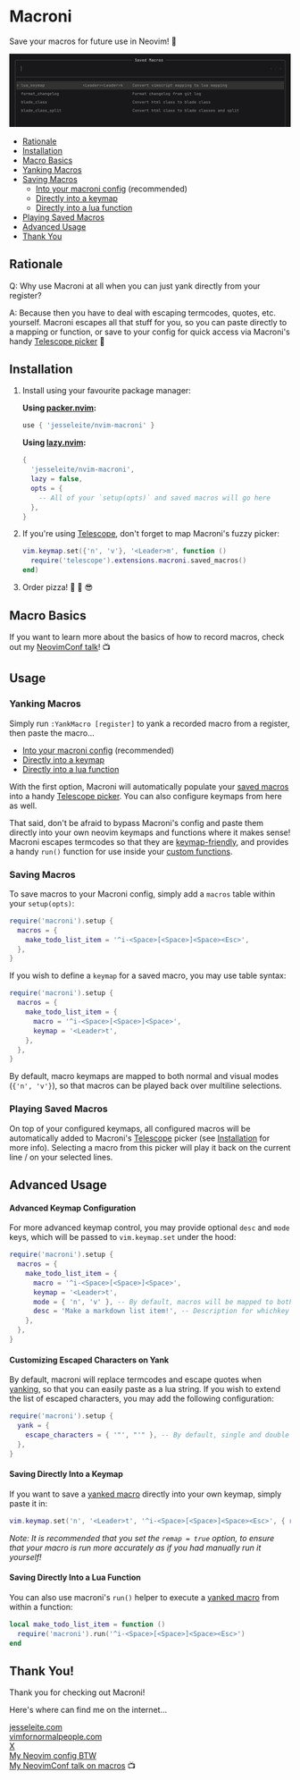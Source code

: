 # Macroni

Save your macros for future use in Neovim! 🤌

![](screenshot.png)

- [Rationale](#rationale)
- [Installation](#installation)
- [Macro Basics](#macro-basics)
- [Yanking Macros](#yanking-macros)
- [Saving Macros](#saving-macros)
    - [Into your macroni config](#saving-macros) (recommended)
    - [Directly into a keymap](#saving-directly-into-a-keymap)
    - [Directly into a lua function](#saving-directly-into-a-lua-function)
- [Playing Saved Macros](#playing-saved-macros)
- [Advanced Usage](#advanced-usage)
- [Thank You](#thank-you)

## Rationale

Q: Why use Macroni at all when you can just yank directly from your register?

A: Because then you have to deal with escaping termcodes, quotes, etc. yourself. Macroni escapes all that stuff for you, so you can paste directly to a mapping or function, or save to your config for quick access via Macroni's handy [Telescope picker](https://github.com/nvim-telescope/telescope.nvim) 💅

## Installation

1. Install using your favourite package manager:

    **Using [packer.nvim](https://github.com/wbthomason/packer.nvim):**

    ```lua
    use { 'jesseleite/nvim-macroni' }
    ```

    **Using [lazy.nvim](https://github.com/folke/lazy.nvim):**

    ```lua
    {
      'jesseleite/nvim-macroni',
      lazy = false,
      opts = {
        -- All of your `setup(opts)` and saved macros will go here
      },
    }
    ```

2. If you're using [Telescope](https://github.com/nvim-telescope/telescope.nvim), don't forget to map Macroni's fuzzy picker:

    ```lua
    vim.keymap.set({'n', 'v'}, '<Leader>m', function ()
      require('telescope').extensions.macroni.saved_macros()
    end)
    ```

3. Order pizza! 🍕 🤘 😎


## Macro Basics

If you want to learn more about the basics of how to record macros, check out my [NeovimConf talk](https://youtu.be/5x3dXo8aDCI?si=9_hKDsRXiC76AWDK)! 📺


## Usage

### Yanking Macros

Simply run `:YankMacro [register]` to yank a recorded macro from a register, then paste the macro...

- [Into your macroni config](#saving-macros) (recommended)
- [Directly into a keymap](#saving-directly-into-a-keymap)
- [Directly into a lua function](#saving-directly-into-a-lua-function)

With the first option, Macroni will automatically populate your [saved macros](#into-your-macroni-config) into a handy [Telescope picker](https://github.com/nvim-telescope/telescope.nvim). You can also configure keymaps from here as well.

That said, don't be afraid to bypass Macroni's config and paste them directly into your own neovim keymaps and functions where it makes sense! Macroni escapes termcodes so that they are [keymap-friendly](#into-a-keymap), and provides a handy `run()` function for use inside your [custom functions](#into-a-lua-function).

### Saving Macros

To save macros to your Macroni config, simply add a `macros` table within your `setup(opts)`:

```lua
require('macroni').setup {
  macros = {
    make_todo_list_item = '^i-<Space>[<Space>]<Space><Esc>',
  },
}
```

If you wish to define a `keymap` for a saved macro, you may use table syntax:

```lua
require('macroni').setup {
  macros = {
    make_todo_list_item = {
      macro = '^i-<Space>[<Space>]<Space>',
      keymap = '<Leader>t',
    },
  },
}
```

By default, macro keymaps are mapped to both normal and visual modes (`{'n', 'v'}`), so that macros can be played back over multiline selections.

### Playing Saved Macros

On top of your configured keymaps, all configured macros will be automatically added to Macroni's [Telescope](https://github.com/nvim-telescope/telescope.nvim) picker (see [Installation](#installation) for more info). Selecting a macro from this picker will play it back on the current line / on your selected lines.

## Advanced Usage

#### Advanced Keymap Configuration

For more advanced keymap control, you may provide optional `desc` and `mode` keys, which will be passed to `vim.keymap.set` under the hood:

```lua
require('macroni').setup {
  macros = {
    make_todo_list_item = {
      macro = '^i-<Space>[<Space>]<Space>',
      keymap = '<Leader>t',
      mode = { 'n', 'v' }, -- By default, macros will be mapped to both normal & visual modes
      desc = 'Make a markdown list item!', -- Description for whichkey or similar
    },
  },
}
```

#### Customizing Escaped Characters on Yank

By default, macroni will replace termcodes and escape quotes when [yanking](#yanking-macros), so that you can easily paste as a lua string. If you wish to extend the list of escaped characters, you may add the following configuration:

```lua
require('macroni').setup {
  yank = {
    escape_characters = { '"', "'" }, -- By default, single and double quote are escaped
  },
}
```

#### Saving Directly Into a Keymap

If you want to save a [yanked macro](#yanking-macros) directly into your own keymap, simply paste it in:

```lua
vim.keymap.set('n', '<Leader>t', '^i-<Space>[<Space>]<Space><Esc>', { remap = true })
```

_Note: It is recommended that you set the `remap = true` option, to ensure that your macro is run more accurately as if you had manually run it yourself!_

#### Saving Directly Into a Lua Function

You can also use macroni's `run()` helper to execute a [yanked macro](#yanking-macros) from within a function:

```lua
local make_todo_list_item = function ()
  require('macroni').run('^i-<Space>[<Space>]<Space><Esc>')
end
```

## Thank You!

Thank you for checking out Macroni!

Here's where can find me on the internet...

[jesseleite.com](https://jesseleite.com)<br>
[vimfornormalpeople.com](https://vimfornormalpeople.com)<br>
[X](https://x.com/jesseleite85)<br>
[My Neovim config BTW](https://github.com/jesseleite/dotfiles/tree/master/nvim)<br>
[My NeovimConf talk on macros](https://youtu.be/5x3dXo8aDCI?si=9_hKDsRXiC76AWDK) 📺<br>

